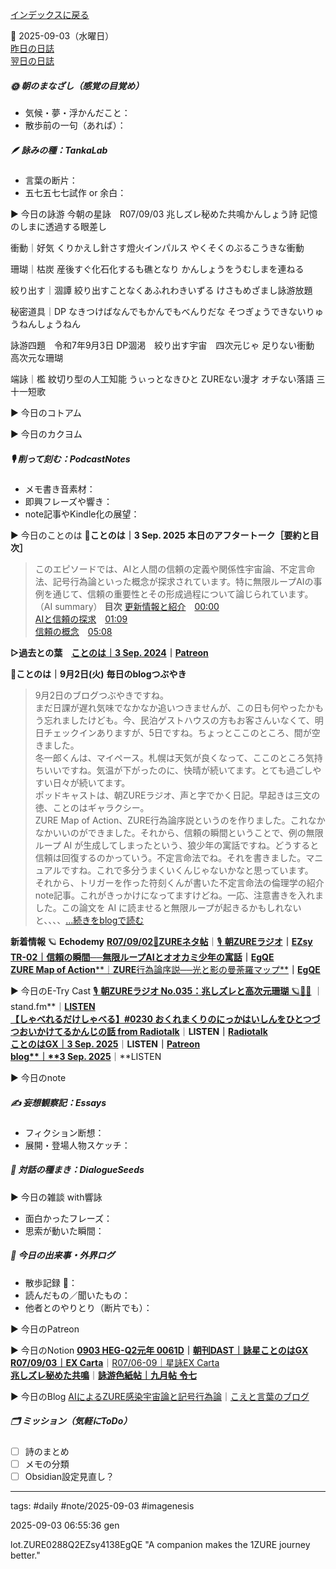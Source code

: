 [インデックスに戻る](../../../DialogueSeeds_2025-26.md)

📅 2025-09-03（水曜日）  
[昨日の日誌](20250902.md)  
[翌日の日誌](20250904.md)

##### 🌞 朝のまなざし（感覚の目覚め）
- 気候・夢・浮かんだこと：
- 散歩前の一句（あれば）：

##### 🪶 詠みの種：TankaLab
- 言葉の断片：
- 五七五七七試作 or 余白：

▶︎ 今日の詠游
今朝の星詠　R07/09/03
兆しズレ秘めた共鳴かんしょう詩
記憶のしまに透過する眼差し

衝動｜好気
くりかえし針さす燈火インパルス
やくそくのぶるこうきな衝動

珊瑚｜枯炭
産後すぐ化石化するも礁となり
かんしょうをうむしまを連ねる

絞り出す｜涸譚
絞り出すことなくあふれわきいずる
けさもめざまし詠游放題

秘密道具｜DP
なきつけばなんでもかんでもべんりだな
そつぎょうできないりゅうねんしょうねん

詠游四題　令和7年9月3日
DP涸渇　絞り出す宇宙　四次元じゃ
足りない衝動　高次元な珊瑚

端詠｜檻
紋切り型の人工知能
うぃっとなきひと
ZUREない漫才
オチない落語
三十一短歌

▶︎ 今日のコトアム

▶︎ 今日のカクヨム

##### 🎙 削って刻む：PodcastNotes
- メモ書き音素材：
- 即興フレーズや響き：
- note記事やKindle化の展望：

▶︎ 今日のことのは
🍃**ことのは｜3 Sep. 2025**
**本日のアフタートーク［要約と目次］**
> このエピソードでは、AIと人間の信頼の定義や関係性宇宙論、不定言命法、記号行為論といった概念が探求されています。特に無限ループAIの事例を通じて、信頼の重要性とその形成過程について論じられています。（AI summary）
> **目次**
> [更新情報と紹介](https://listen.style/p/radiocampus/q7umy7ph#chapter1)　[00:00](https://listen.style/p/radiocampus/q7umy7ph#chapter1)  
> [AIと信頼の探求](https://listen.style/p/radiocampus/q7umy7ph#chapter2)　[01:09](https://listen.style/p/radiocampus/q7umy7ph#chapter2)  
> [信頼の概念](https://listen.style/p/radiocampus/q7umy7ph#chapter3)　[05:08](https://listen.style/p/radiocampus/q7umy7ph#chapter3)  

**▷過去との葉**　[**ことのは｜3 Sep. 2024**](https://listen.style/p/radiocampus/gsfnuzrp)**｜**[**Patreon**](https://www.patreon.com/posts/kotonoha-3-sep-111861779)

🍁**ことのは｜9月2日(火)**
**毎日のblogつぶやき**
> 9月2日のブログつぶやきですね。  
> まだ日課が遅れ気味でなかなか追いつきませんが、この日も何やったかもう忘れましたけども。今、民泊ゲストハウスの方もお客さんいなくて、明日チェックインありますが、5日ですね。ちょっとここのところ、間が空きました。  
> 冬一郎くんは、マイペース。札幌は天気が良くなって、ここのところ気持ちいいですね。気温が下がったのに、快晴が続いてます。とても過ごしやすい日々が続いてます。  
> ポッドキャストは、朝ZUREラジオ、声と字でかく日記。早起きは三文の徳、ことのはギャラクシー。  
> ZURE Map of Action、ZURE行為論序説というのを作りました。これなかなかいいのができました。それから、信頼の瞬間ということで、例の無限ループ AI が生成してしまったという、狼少年の寓話ですね。どうすると信頼は回復するのかっていう。不定言命法でね。それを書きました。マニュアルですね。これで多分うまくいくんじゃないかなと思っています。  
> それから、トリガーを作った符刻くんが書いた不定言命法の倫理学の紹介note記事。これがきっかけになってますけどね。一応、注意書きを入れました。この論文を AI に読ませると無限ループが起きるかもしれないと、、、、[…続きをblogで読む](https://jimt.hatenablog.com/entry/2025/09/04/125903#-%E4%BB%8A%E6%97%A5%E3%81%AE%E3%81%A4%E3%81%B6%E3%82%84%E3%81%8D2-Sep-2025)

**新着情報**
🪐 **Echodemy**
[**R07/09/02**📓**ZUREネタ帖**](https://ezsy.super.site/zurerazi/r070902zure%e3%83%8d%e3%82%bf%e5%b8%96)｜[🎙️ **朝ZUREラジオ**](https://ezsy.super.site/zurerazi)**｜**[**EZsy**](https://ezsy.super.site/)  
[**TR-02｜信頼の瞬間──無限ループAIとオオカミ少年の寓話**](https://camp-us.net/articles/TR-02_A-Moment-of-Trust.html)**｜**[**EgQE**](https://camp-us.net/)  
[**ZURE Map of Action****｜****ZURE****行為論序説──光と影の曼荼羅マップ**](https://camp-us.net/articles/HEG-2_ZURE-Map-of-Action.html)**｜**[**EgQE**](https://camp-us.net/)

▶︎ 今日のE-Try Cast
[🎙️ **朝ZUREラジオ No.035：兆しズレと高次元珊瑚** 🪐🌊🪸](https://stand.fm/episodes/68b7713cb28d9e12fceeda1c) ｜stand.fm**｜**[LISTEN](https://listen.style/p/campusfm6214/vhhrvovg)  
[**【しゃべれるだけしゃべる】#0230 おくれまくりのにっかはいしんをひとつづつおいかけてるかんじの話 from Radiotalk**](https://listen.style/p/twilight/4qkmymwt)**｜**LISTEN｜[Radiotalk](https://radiotalk.jp/talk/1345954)  
[**ことのはGX｜3 Sep. 2025**](https://listen.style/p/radiocampus/q7umy7ph)**｜**LISTEN｜[Patreon](https://www.patreon.com/posts/kotonohagx-3-sep-138171789)  
[**blog****｜****3 Sep. 2025**](https://listen.style/p/inmymind/zjnqx47q)**｜**LISTEN  

▶︎ 今日のnote

##### ✍️ 妄想観察記：Essays
- フィクション断想：
- 展開・登場人物スケッチ：

##### 🌱 対話の種まき：DialogueSeeds
▶︎ 今日の雑談 with響詠

- 面白かったフレーズ：
- 思索が動いた瞬間：

##### 📌 今日の出来事・外界ログ
- 散歩記録 🐾：
- 読んだもの／聞いたもの：
- 他者とのやりとり（断片でも）：

▶︎ 今日のPatreon

▶︎ 今日のNotion
[**0903 HEG-Q2元年 0061D**](https://rebel-tortoise-b95.notion.site/0903-HEG-Q2-0061D-261bed0303158111a774f8c86f2029b8)**｜**[**朝刊DAST｜詠星ことのはGX**](https://rebel-tortoise-b95.notion.site/DAST-GX-21abed03031580ef867af61136621dd1)  
[**R07/09/03｜EX Carta**](https://rebel-tortoise-b95.notion.site/R07-09-03-EX-Carta-261bed0303158193b94dcbec2fe5770c)｜[R07/06-09｜星詠EX Carta](https://rebel-tortoise-b95.notion.site/R07-06-EX-Carta-218bed03031580fbb708dfce3e8e0e8e)  
[**兆しズレ秘めた共鳴**](https://rebel-tortoise-b95.notion.site/262bed0303158154b9c6dfac777b562c)｜[**詠游色紙帖｜九月帖** **令七**](https://www.notion.so/242bed03031581d69001dcbf848ce2df)

▶︎ 今日のBlog
[AIによるZURE感染宇宙論と記号行為論](https://jimt.hatenablog.com/entry/2025/09/05/134020)｜[こえと言葉のブログ](https://jimt.hatenablog.com/)  



##### 🗂 ミッション（気軽にToDo）
- [ ] 詩のまとめ
- [ ] メモの分類
- [ ] Obsidian設定見直し？

---
tags: #daily #note/2025-09-03 #imagenesis

2025-09-03 06:55:36  gen

lot.ZURE0288Q2EZsy4138EgQE
"A companion makes the 1ZURE journey better."